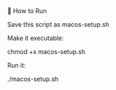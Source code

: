 📌 How to Run

Save this script as macos-setup.sh

Make it executable:

chmod +x macos-setup.sh


Run it:

./macos-setup.sh
